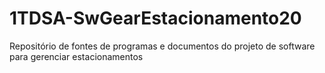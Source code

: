 # 1TDSA-SwGearEstacionamento20
Repositório de fontes de programas e documentos do projeto de software para gerenciar estacionamentos 
